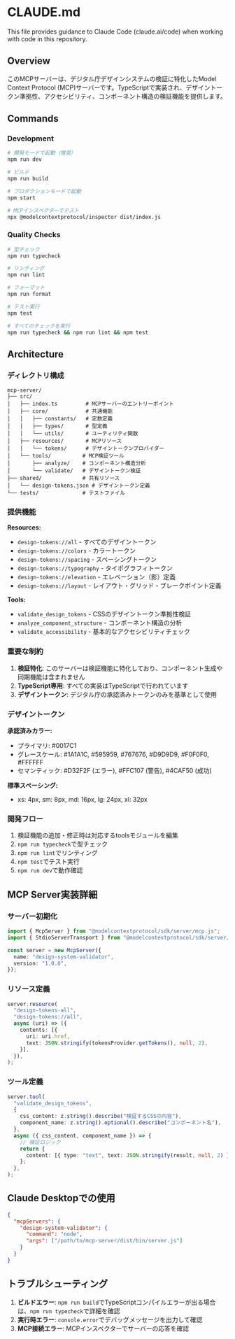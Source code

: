 # CLAUDE.md

This file provides guidance to Claude Code (claude.ai/code) when working with code in this repository.

## Overview

このMCPサーバーは、デジタル庁デザインシステムの検証に特化したModel Context Protocol (MCP)サーバーです。TypeScriptで実装され、デザイントークン準拠性、アクセシビリティ、コンポーネント構造の検証機能を提供します。

## Commands

### Development

```bash
# 開発モードで起動（推奨）
npm run dev

# ビルド
npm run build

# プロダクションモードで起動
npm start

# MCPインスペクターでテスト
npx @modelcontextprotocol/inspector dist/index.js
```

### Quality Checks

```bash
# 型チェック
npm run typecheck

# リンティング
npm run lint

# フォーマット
npm run format

# テスト実行
npm test

# すべてのチェックを実行
npm run typecheck && npm run lint && npm test
```

## Architecture

### ディレクトリ構成

```
mcp-server/
├── src/
│   ├── index.ts         # MCPサーバーのエントリーポイント
│   ├── core/            # 共通機能
│   │   ├── constants/   # 定数定義
│   │   ├── types/       # 型定義
│   │   └── utils/       # ユーティリティ関数
│   ├── resources/       # MCPリソース
│   │   └── tokens/      # デザイントークンプロバイダー
│   └── tools/          # MCP検証ツール
│       ├── analyze/    # コンポーネント構造分析
│       └── validate/   # デザイントークン検証
├── shared/             # 共有リソース
│   └── design-tokens.json # デザイントークン定義
└── tests/              # テストファイル
```

### 提供機能

**Resources:**
- `design-tokens://all` - すべてのデザイントークン
- `design-tokens://colors` - カラートークン
- `design-tokens://spacing` - スペーシングトークン
- `design-tokens://typography` - タイポグラフィトークン
- `design-tokens://elevation` - エレベーション（影）定義
- `design-tokens://layout` - レイアウト・グリッド・ブレークポイント定義

**Tools:**
- `validate_design_tokens` - CSSのデザイントークン準拠性検証
- `analyze_component_structure` - コンポーネント構造の分析
- `validate_accessibility` - 基本的なアクセシビリティチェック

### 重要な制約

1. **検証特化**: このサーバーは検証機能に特化しており、コンポーネント生成や同期機能は含まれません
2. **TypeScript専用**: すべての実装はTypeScriptで行われています
3. **デザイントークン**: デジタル庁の承認済みトークンのみを基準として使用

### デザイントークン

**承認済みカラー:**
- プライマリ: #0017C1
- グレースケール: #1A1A1C, #595959, #767676, #D9D9D9, #F0F0F0, #FFFFFF
- セマンティック: #D32F2F (エラー), #FFC107 (警告), #4CAF50 (成功)

**標準スペーシング:**
- xs: 4px, sm: 8px, md: 16px, lg: 24px, xl: 32px

### 開発フロー

1. 検証機能の追加・修正時は対応するtoolsモジュールを編集
2. `npm run typecheck`で型チェック
3. `npm run lint`でリンティング
4. `npm test`でテスト実行
5. `npm run dev`で動作確認

## MCP Server実装詳細

### サーバー初期化

```typescript
import { McpServer } from "@modelcontextprotocol/sdk/server/mcp.js";
import { StdioServerTransport } from "@modelcontextprotocol/sdk/server/stdio.js";

const server = new McpServer({
  name: "design-system-validator",
  version: "1.0.0",
});
```

### リソース定義

```typescript
server.resource(
  "design-tokens-all",
  "design-tokens://all",
  async (uri) => ({
    contents: [{
      uri: uri.href,
      text: JSON.stringify(tokensProvider.getTokens(), null, 2),
    }],
  }),
);
```

### ツール定義

```typescript
server.tool(
  "validate_design_tokens",
  {
    css_content: z.string().describe("検証するCSSの内容"),
    component_name: z.string().optional().describe("コンポーネント名"),
  },
  async ({ css_content, component_name }) => {
    // 検証ロジック
    return {
      content: [{ type: "text", text: JSON.stringify(result, null, 2) }],
    };
  },
);
```

## Claude Desktopでの使用

```json
{
  "mcpServers": {
    "design-system-validator": {
      "command": "node",
      "args": ["/path/to/mcp-server/dist/bin/server.js"]
    }
  }
}
```

## トラブルシューティング

1. **ビルドエラー**: `npm run build`でTypeScriptコンパイルエラーが出る場合は、`npm run typecheck`で詳細を確認
2. **実行時エラー**: `console.error`でデバッグメッセージを出力して確認
3. **MCP接続エラー**: MCPインスペクターでサーバーの応答を確認